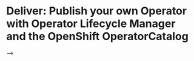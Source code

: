 # Deliver: Publish your own Operator with Operator Lifecycle Manager and the OpenShift OperatorCatalog

\-->
